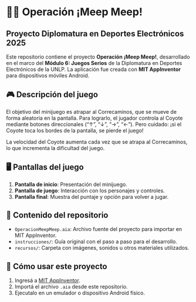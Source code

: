 # 🏃‍♂️ Operación ¡Meep Meep!
## Proyecto Diplomatura en Deportes Electrónicos 2025
Este repositorio contiene el proyecto **Operación ¡Meep Meep!**, desarrollado en el marco del **Módulo 6: Juegos Serios** de la Diplomatura en Deportes Electrónicos de la UNLP. La aplicación fue creada con **MIT AppInventor** para dispositivos móviles Android.

## 🎮 Descripción del juego

El objetivo del minijuego es atrapar al Correcaminos, que se mueve de forma aleatoria en la pantalla. Para lograrlo, el jugador controla al Coyote mediante botones direccionales (“↑”, “↓”, “→”, “←”). Pero cuidado: ¡si el Coyote toca los bordes de la pantalla, se pierde el juego!

La velocidad del Coyote aumenta cada vez que se atrapa al Correcaminos, lo que incrementa la dificultad del juego.

## 🖥️ Pantallas del juego

1. **Pantalla de inicio**: Presentación del minijuego.
2. **Pantalla de juego**: Interacción con los personajes y controles.
3. **Pantalla final**: Muestra del puntaje y opción para volver a jugar.

## 📂 Contenido del repositorio

- `OperacionMeepMeep.aia`: Archivo fuente del proyecto para importar en MIT AppInventor.
- `instrucciones/`: Guía original con el paso a paso para el desarrollo.
- `recursos/`: Carpeta con imágenes, sonidos u otros materiales utilizados.

## 🚀 Cómo usar este proyecto

1. Ingresá a [MIT AppInventor](https://appinventor.mit.edu/).
2. Importá el archivo `.aia` desde este repositorio.
3. Ejecutalo en un emulador o dispositivo Android físico.
 
